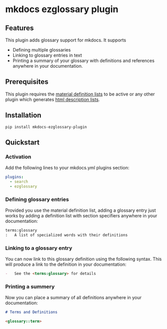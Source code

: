 # mkdocs ezglossary plugin

## Features

This plugin adds glossary support for mkdocs. It supports

-   Defining multiple glossaries
-   Linking to glossary entries in text
-   Printing a summary of your glossary with definitions and
    references anywhere in your documentation.

## Prerequisites

This plugin requires the
[material definition lists](https://squidfunk.github.io/mkdocs-material/reference/lists/)
to be active or any other plugin which generates
[html description lists](https://www.w3schools.com/HTML/html_lists.asp).

## Installation

    pip install mkdocs-ezglossary-plugin

## Quickstart

### Activation

Add the following lines to your mkdocs.yml plugins section:

``` yaml
plugins:
  - search
  - ezglossary
```

### Defining glossary entries

Provided you use the material definition list, adding a glossary entry
just works by adding a definition list with section specifiers anywhere
in your documentation:

``` markdown
terms:glossary
:   A list of specialized words with their definitions
```

### Linking to a glossary entry

You can now link to this glossary definition using the following
syntax. This will produce a link to the definition in your documentation:

``` markdown
-   See the <terms:glossary> for details
```

### Printing a summery

Now you can place a summary of all definitions anywhere in your
documentation:

``` markdown
# Terms and Definitions

<glossary::term>
```
